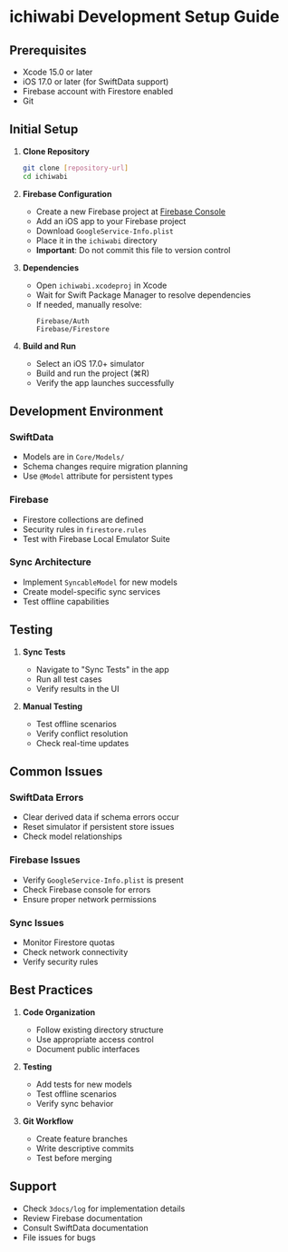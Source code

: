 # ichiwabi Development Setup Guide

## Prerequisites
- Xcode 15.0 or later
- iOS 17.0 or later (for SwiftData support)
- Firebase account with Firestore enabled
- Git

## Initial Setup

1. **Clone Repository**
   ```bash
   git clone [repository-url]
   cd ichiwabi
   ```

2. **Firebase Configuration**
   - Create a new Firebase project at [Firebase Console](https://console.firebase.google.com)
   - Add an iOS app to your Firebase project
   - Download `GoogleService-Info.plist`
   - Place it in the `ichiwabi` directory
   - **Important**: Do not commit this file to version control

3. **Dependencies**
   - Open `ichiwabi.xcodeproj` in Xcode
   - Wait for Swift Package Manager to resolve dependencies
   - If needed, manually resolve:
     ```
     Firebase/Auth
     Firebase/Firestore
     ```

4. **Build and Run**
   - Select an iOS 17.0+ simulator
   - Build and run the project (⌘R)
   - Verify the app launches successfully

## Development Environment

### SwiftData
- Models are in `Core/Models/`
- Schema changes require migration planning
- Use `@Model` attribute for persistent types

### Firebase
- Firestore collections are defined
- Security rules in `firestore.rules`
- Test with Firebase Local Emulator Suite

### Sync Architecture
- Implement `SyncableModel` for new models
- Create model-specific sync services
- Test offline capabilities

## Testing

1. **Sync Tests**
   - Navigate to "Sync Tests" in the app
   - Run all test cases
   - Verify results in the UI

2. **Manual Testing**
   - Test offline scenarios
   - Verify conflict resolution
   - Check real-time updates

## Common Issues

### SwiftData Errors
- Clear derived data if schema errors occur
- Reset simulator if persistent store issues
- Check model relationships

### Firebase Issues
- Verify `GoogleService-Info.plist` is present
- Check Firebase console for errors
- Ensure proper network permissions

### Sync Issues
- Monitor Firestore quotas
- Check network connectivity
- Verify security rules

## Best Practices

1. **Code Organization**
   - Follow existing directory structure
   - Use appropriate access control
   - Document public interfaces

2. **Testing**
   - Add tests for new models
   - Test offline scenarios
   - Verify sync behavior

3. **Git Workflow**
   - Create feature branches
   - Write descriptive commits
   - Test before merging

## Support

- Check `3docs/log` for implementation details
- Review Firebase documentation
- Consult SwiftData documentation
- File issues for bugs 
